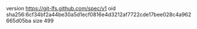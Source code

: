 version https://git-lfs.github.com/spec/v1
oid sha256:6cf34bf2a44be30a5d1ecf0816e4d3212af7722cde17bee028c4a962665d05ba
size 499

